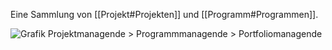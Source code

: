 Eine Sammlung von [[Projekt#Projekten]] und [[Programm#Programmen]].

![Grafik Projektmanagende > Programmmanagende > Portfoliomanagende](https://d3c33hcgiwev3.cloudfront.net/imageAssetProxy.v1/EBTy61fHRGSU8utXx-Rkdw_8a0eb610f69448eeb2c9969d86b70f92_Google_Readings_Stills_PGM_C6-Resume-Graphics-1-.png?expiry=1736121600000&hmac=J6u5B2egXGnAU6Ge_OKtCL1rVs5_nVyM7ixGCdwSs_0)